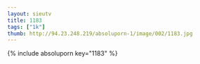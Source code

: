 ```yaml
--- 
layout: sieutv
title: 1183
tags: ["1k"]
thumb: http://94.23.248.219/absoluporn-1/image/002/1183.jpg
---
```

{% include absoluporn key="1183" %} 
